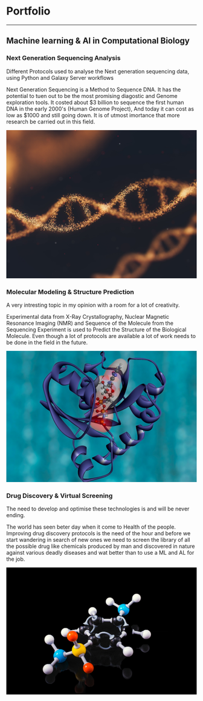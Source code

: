 # Portfolio
---
## Machine learning & AI in Computational Biology


### Next Generation Sequencing Analysis


Different Protocols used to analyse the Next generation sequencing data, using Python and Galaxy Server workflows

Next Generation Sequencing is a Method to Sequence DNA. It has the potential to tuen out to be the most promising diagostic and Genome exploration tools. It costed about $3 billion to sequence the first human DNA in the early 2000's (Human Genome Project), And today it can cost as low as $1000 and still going down. It is of utmost imortance that more research be carried out in this field.

<center><img src="assets/img/dna.jpg"/></center>


### Molecular Modeling & Structure Prediction

A very intresting topic in my opinion with a room for a lot of creativity.

Experimental data from X-Ray Crystallography, Nuclear Magnetic Resonance Imaging (NMR) and Sequence of the Molecule from the Sequencing Experiment is used to Predict the Structure of the Biological Molecule. 
Even though a lot of protocols are available a lot of work needs to be done in the field in the future.

<center><img src="assets/img/mol.jpg"/></center>


### Drug Discovery & Virtual Screening

The need to develop and optimise these technologies is and will be never ending.

The world has seen beter day when it come to Health of the people. Improving drug discovery protocols is the need of the hour and before we start wandering in search of new ones we need to screen the library of all the possible drug like chemicals produced by man and discovered in nature against various deadly diseases and wat better than to use a ML and AL for the job.

<center><img src="assets/img/drug.jpg"/></center>
